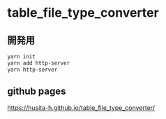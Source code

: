 # table_file_type_converter

## 開発用

```bash
yarn init
yarn add http-server
yarn http-server
```

## github pages

https://husita-h.github.io/table_file_type_converter/
